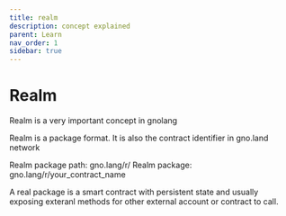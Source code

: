 ```yaml
---
title: realm
description: concept explained
parent: Learn
nav_order: 1
sidebar: true
---
```




# Realm


Realm is a very important concept in gnolang

Realm is a package format. It is also the contract identifier in gno.land network 

Realm package path: gno.lang/r/
Realm package: gno.lang/r/your_contract_name

A real package is a smart contract with persistent state and usually exposing exteranl methods for other external account or contract to call. 
